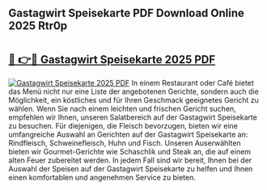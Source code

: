 ## Gastagwirt Speisekarte PDF Download Online 2025 Rtr0p

# <h2><a href="http://gcbfa9p.nevu.top/?p=Gastagwirt+Speisekarte">🔗 👉🔴 Gastagwirt Speisekarte 2025 PDF</a></h2>

[![Gastagwirt Speisekarte 2025 PDF](https://i.imgur.com/dBaPXMq.png)](http://gcbfa9p.nevu.top/?p=Gastagwirt+Speisekarte)
In einem Restaurant oder Café bietet das Menü nicht nur eine Liste der angebotenen Gerichte, sondern auch die Möglichkeit, ein köstliches und für Ihren Geschmack geeignetes Gericht zu wählen. Wenn Sie nach einem leichten und frischen Gericht suchen, empfehlen wir Ihnen, unseren Salatbereich auf der Gastagwirt Speisekarte zu besuchen. Für diejenigen, die Fleisch bevorzugen, bieten wir eine umfangreiche Auswahl an Gerichten auf der Gastagwirt Speisekarte an: Rindfleisch, Schweinefleisch, Huhn und Fisch. Unseren Auserwählten bieten wir Gourmet-Gerichte wie Schaschlik und Steak an, die auf einem alten Feuer zubereitet werden. In jedem Fall sind wir bereit, Ihnen bei der Auswahl der Speisen auf der Gastagwirt Speisekarte zu helfen und Ihnen einen komfortablen und angenehmen Service zu bieten.
